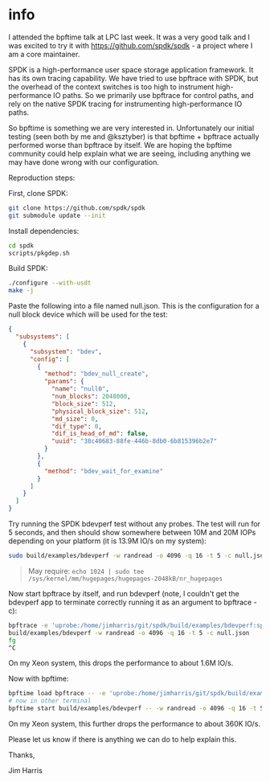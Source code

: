 # info

I attended the bpftime talk at LPC last week. It was a very good talk and I was excited to try it with <https://github.com/spdk/spdk> - a project where I am a core maintainer.

SPDK is a high-performance user space storage application framework. It has its own tracing capability. We have tried to use bpftrace with SPDK, but the overhead of the context switches is too high to instrument high-performance IO paths. So we primarily use bpftrace for control paths, and rely on the native SPDK tracing for instrumenting high-performance IO paths.

So bpftime is something we are very interested in. Unfortunately our initial testing (seen both by me and @ksztyber) is that bpftime + bpftrace actually performed worse than bpftrace by itself. We are hoping the bpftime community could help explain what we are seeing, including anything we may have done wrong with our configuration.

Reproduction steps:

First, clone SPDK:

```sh
git clone https://github.com/spdk/spdk
git submodule update --init
```

Install dependencies:

```sh
cd spdk
scripts/pkgdep.sh
```

Build SPDK:

```sh
./configure --with-usdt
make -j
```

Paste the following into a file named null.json. This is the configuration for a null block device which will be used for the test:

```json
{
  "subsystems": [
    {
      "subsystem": "bdev",
      "config": [
        {
          "method": "bdev_null_create",
          "params": {
            "name": "null0",
            "num_blocks": 2048000,
            "block_size": 512,
            "physical_block_size": 512,
            "md_size": 0,
            "dif_type": 0,
            "dif_is_head_of_md": false,
            "uuid": "38c40683-88fe-446b-8db0-6b815396b2e7"
          }
        },
        {
          "method": "bdev_wait_for_examine"
        }
      ]
    }
  ]
}
```

Try running the SPDK bdevperf test without any probes. The test will run for 5 seconds, and then should show somewhere between 10M and 20M IOPs depending on your platform (it is 13.9M IO/s on my system):

```sh
sudo build/examples/bdevperf -w randread -o 4096 -q 16 -t 5 -c null.json
```

> May require:  `echo 1024 | sudo tee /sys/kernel/mm/hugepages/hugepages-2048kB/nr_hugepages`

Now start bpftrace by itself, and run bdevperf (note, I couldn't get the bdevperf app to terminate correctly running it as an argument to bpftrace -c):

```sh
bpftrace -e 'uprobe:/home/jimharris/git/spdk/build/examples/bdevperf:spdk_bdev_io_complete { @completed = count(); }' &
build/examples/bdevperf -w randread -o 4096 -q 16 -t 5 -c null.json
fg
^C
```

On my Xeon system, this drops the performance to about 1.6M IO/s.

Now with bpftime:

```sh
bpftime load bpftrace -- -e 'uprobe:/home/jimharris/git/spdk/build/examples/bdevperf:spdk_bdev_io_complete { @completed = count(); }'
# now in other terminal
bpftime start build/examples/bdevperf -- -w randread -o 4096 -q 16 -t 5 -c null.json
```

On my Xeon system, this further drops the performance to about 360K IO/s.

Please let us know if there is anything we can do to help explain this.

Thanks,

Jim Harris

